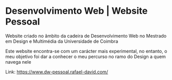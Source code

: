 # Desenvolvimento Web | Website Pessoal

Website criado no âmbito da cadeira de Desenvolvimento Web no Mestrado em Design e Multimédia da Universidade de Coimbra

Este website encontra-se com um carácter mais experimental, no entanto, o meu objetivo foi dar a conhecer o meu percurso no ramo do Design a quem navega nele

Link: https://www.dw-pessoal.rafael-david.com/
